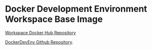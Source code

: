 # Docker Development Environment Workspace Base Image

[Workspace Docker Hub Repository](https://hub.docker.com/r/dockerdevenv/workspace/)

[DockerDevEnv Github Repository](https://github.com/isiroca/dockerdevenv).
